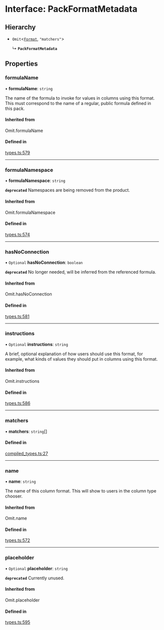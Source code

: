 # Interface: PackFormatMetadata

## Hierarchy

- `Omit`<[`Format`](Format.md), ``"matchers"``\>

  ↳ **`PackFormatMetadata`**

## Properties

### formulaName

• **formulaName**: `string`

The name of the formula to invoke for values in columns using this format.
This must correspond to the name of a regular, public formula defined in this pack.

#### Inherited from

Omit.formulaName

#### Defined in

[types.ts:579](https://github.com/coda/packs-sdk/blob/main/types.ts#L579)

___

### formulaNamespace

• **formulaNamespace**: `string`

**`deprecated`** Namespaces are being removed from the product.

#### Inherited from

Omit.formulaNamespace

#### Defined in

[types.ts:574](https://github.com/coda/packs-sdk/blob/main/types.ts#L574)

___

### hasNoConnection

• `Optional` **hasNoConnection**: `boolean`

**`deprecated`** No longer needed, will be inferred from the referenced formula.

#### Inherited from

Omit.hasNoConnection

#### Defined in

[types.ts:581](https://github.com/coda/packs-sdk/blob/main/types.ts#L581)

___

### instructions

• `Optional` **instructions**: `string`

A brief, optional explanation of how users should use this format, for example, what kinds
of values they should put in columns using this format.

#### Inherited from

Omit.instructions

#### Defined in

[types.ts:586](https://github.com/coda/packs-sdk/blob/main/types.ts#L586)

___

### matchers

• **matchers**: `string`[]

#### Defined in

[compiled_types.ts:27](https://github.com/coda/packs-sdk/blob/main/compiled_types.ts#L27)

___

### name

• **name**: `string`

The name of this column format. This will show to users in the column type chooser.

#### Inherited from

Omit.name

#### Defined in

[types.ts:572](https://github.com/coda/packs-sdk/blob/main/types.ts#L572)

___

### placeholder

• `Optional` **placeholder**: `string`

**`deprecated`** Currently unused.

#### Inherited from

Omit.placeholder

#### Defined in

[types.ts:595](https://github.com/coda/packs-sdk/blob/main/types.ts#L595)
